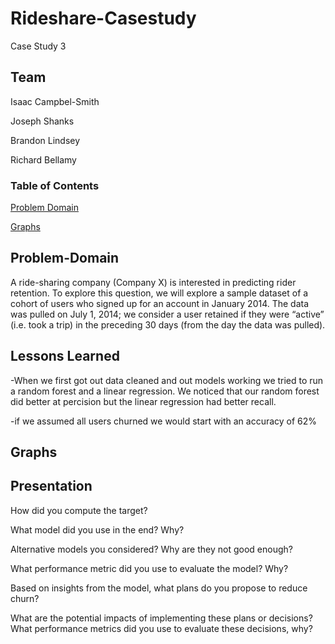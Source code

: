 # Rideshare-Casestudy
Case Study 3

## Team
Isaac Campbel-Smith

Joseph Shanks

Brandon Lindsey

Richard Bellamy

### Table of Contents

[Problem Domain](#Problem-Domain)

[Graphs](#Graphs)

## Problem-Domain
A ride-sharing company (Company X) is interested in predicting rider retention. To explore this question, we will explore a sample dataset of a cohort of
users who signed up for an account in January 2014. The data was pulled on July
1, 2014; we consider a user retained if they were “active” (i.e. took a trip)
in the preceding 30 days (from the day the data was pulled).

## Lessons Learned
-When we first got out data cleaned and out models working we tried to run a random forest and a linear regression.  We noticed that our random forest did better at percision but the linear regression had better recall.

-if we assumed all users churned we would start with an accuracy of 62%

## Graphs


## Presentation

How did you compute the target?

What model did you use in the end? Why?

Alternative models you considered? Why are they not good enough?

What performance metric did you use to evaluate the model? Why?

Based on insights from the model, what plans do you propose to reduce churn?

What are the potential impacts of implementing these plans or decisions? What performance metrics did you use to evaluate these decisions, why?